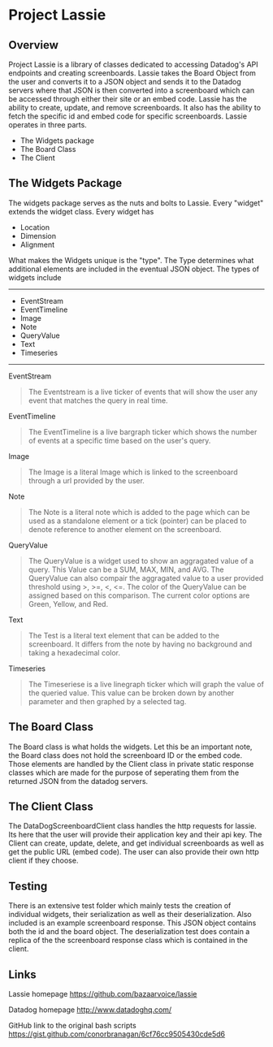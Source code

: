 Project Lassie
==============

Overview
--------
Project Lassie is a library of classes dedicated to accessing Datadog's API endpoints and creating screenboards. Lassie takes the Board Object from the user and converts it
to a JSON object and sends it to the Datadog servers where that JSON is then converted into a screenboard which can be accessed through either their site or an embed code.
Lassie has the ability to create, update, and remove screenboards. It also has the ability to fetch the specific id and embed code for specific screenboards.
Lassie operates in three parts.

* The Widgets package
* The Board Class
* The Client

The Widgets Package
-------------------
The widgets package serves as the nuts and bolts to Lassie. Every "widget" extends the widget class. Every widget has

+ Location
+ Dimension
+ Alignment

What makes the Widgets unique is the "type". The Type determines what additional elements are included in the eventual JSON object.
The types of widgets include

------

* EventStream
* EventTimeline
* Image
* Note
* QueryValue
* Text
* Timeseries
 
------

EventStream
>The Eventstream is a live ticker of events that will show the user any event that matches the query in real time.

EventTimeline
>The EventTimeline is a live bargraph ticker which shows the number of events at a specific time based on the user's query.

Image
>The Image is a literal Image which is linked to the screenboard through a url provided by the user.

Note
>The Note is a literal note which is added to the page which can be used as a standalone element or a tick (pointer) can
>be placed to denote reference to another element on the screenboard.

QueryValue
>The QueryValue is a widget used to show an aggragated value of a query. This Value can be a SUM, MAX, MIN, and AVG.
>The QueryValue can also compair the aggragated value to a user provided threshold using >, >=, <, <=.
>The color of the QueryValue can be assigned based on this comparison. The current color options are Green, Yellow, and Red.

Text
>The Test is a literal text element that can be added to the screenboard. It differs from the note by having no background and taking a hexadecimal color.

Timeseries
>The Timeseriese is a live linegraph ticker which will graph the value of the queried value. This value can be broken down by
>another parameter and then graphed by a selected tag.

The Board Class
------------------
The Board class is what holds the widgets. Let this be an important note, the Board class does not hold the screenboard ID or the embed code. Those elements are handled by
the Client class in private static response classes which are made for the purpose of seperating them from the returned JSON from the datadog servers.

The Client Class
----------------
The DataDogScreenboardClient class handles the http requests for lassie. Its here that the user will provide their application key and their api key.
The Client can create, update, delete, and get individual screenboards as well as get the public URL (embed code). The user can also provide their own  http client if they choose.

Testing
-------
There is an extensive test folder which mainly tests the creation of individual widgets, their serialization as well as their deserialization. Also included is an example screenboard response.
This JSON object contains both the id and the board object. The deserialization test does contain a replica of the the screenboard response class which is contained in the client.

Links
-----
Lassie homepage
https://github.com/bazaarvoice/lassie

Datadog homepage
http://www.datadoghq.com/

GitHub link to the original bash scripts
https://gist.github.com/conorbranagan/6cf76cc9505430cde5d6